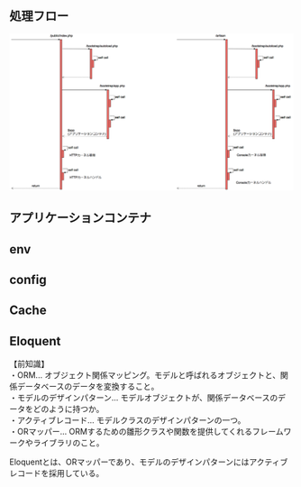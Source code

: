 ## 処理フロー

![Laravel](/picture/Laravel.png "Laravel")

## アプリケーションコンテナ

## env

## config

## Cache

## Eloquent
【前知識】  
・ORM... オブジェクト関係マッピング。モデルと呼ばれるオブジェクトと、関係データベースのデータを変換すること。  
・モデルのデザインパターン... モデルオブジェクトが、関係データベースのデータをどのように持つか。  
・アクティブレコード... モデルクラスのデザインパターンの一つ。  
・ORマッパー... ORMするための雛形クラスや関数を提供してくれるフレームワークやライブラリのこと。  

Eloquentとは、ORマッパーであり、モデルのデザインパターンにはアクティブレコードを採用している。  








